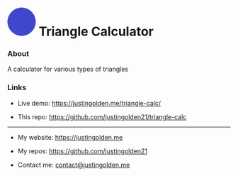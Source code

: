 # <img src="dist/img/icon.png" width="64px"> Triangle Calculator

### About

A calculator for various types of triangles

### Links

- Live demo: https://justingolden.me/triangle-calc/

- This repo: https://github.com/justingolden21/triangle-calc

<hr>

- My website: https://justingolden.me

- My repos: https://github.com/justingolden21

- Contact me: contact@justingolden.me
